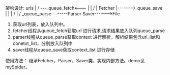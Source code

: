
架构设计:
               urls
                |
                \/
       ---_queue_fetch<---
       |                 |
       \/                |
    Fetcher              |------>_queue_save            
       |                 |            | 
       \/                |            \/
   _queue_parse--------Parser       Saver------>File
   
1. 获取url列表，放入队列中。
2. fetcher线程从queue_fetch获取url 进行请求,请求结果放入队列queue_parse
3. parser线程从queue_parse获取context 进行解析，解析结果包含url_list和conetxt_list，分别放入队列中
4. saver线程从queue_save获取context_list 进行存储

使用方法：
继承Fetcher，Parser，Saver类，实现内部方法。demo见mySpider。
